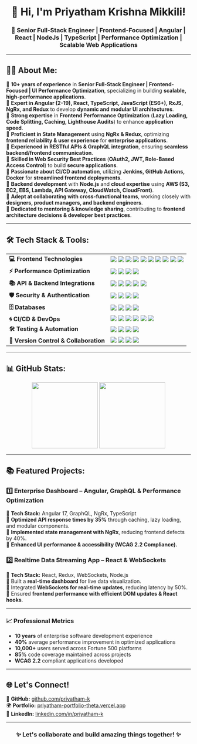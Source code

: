 <h1 align="center">👋 Hi, I'm Priyatham Krishna Mikkili!</h1>  
<h3 align="center">🚀 Senior Full-Stack Engineer | Frontend-Focused | Angular | React | NodeJs | TypeScript | Performance Optimization | Scalable Web Applications</h3>  

---

## 👨‍💻 About Me:  
🔹 **10+ years of experience** in **Senior Full-Stack Engineer | Frontend-Focused | UI Performance Optimization**, specializing in building **scalable, high-performance applications**.  
🔹 **Expert in Angular (2-19), React, TypeScript, JavaScript (ES6+), RxJS, NgRx, and Redux** to develop **dynamic and modular UI architectures**.  
🔹 **Strong expertise** in **Frontend Performance Optimization** (**Lazy Loading, Code Splitting, Caching, Lighthouse Audits**) to enhance **application speed**.  
🔹 **Proficient in State Management** using **NgRx & Redux**, optimizing **frontend reliability & user experience** for **enterprise applications**.  
🔹 **Experienced in RESTful APIs & GraphQL integration**, ensuring **seamless backend/frontend communication**.  
🔹 **Skilled in Web Security Best Practices** (**OAuth2, JWT, Role-Based Access Control**) to build **secure applications**.  
🔹 **Passionate about CI/CD automation**, utilizing **Jenkins, GitHub Actions, Docker** for **streamlined frontend deployments**.  
🔹 **Backend development** with **Node.js** and **cloud expertise** using **AWS (S3, EC2, EBS, Lambda, API Gateway, CloudWatch, CloudFront)**.  
🔹 **Adept at collaborating with cross-functional teams**, working closely with **designers, product managers, and backend engineers**.  
🔹 **Dedicated to mentoring & knowledge sharing**, contributing to **frontend architecture decisions & developer best practices**.
 

---

## 🛠️ Tech Stack & Tools:  

<table align="center">
  <tr>
    <td><b>💻 Frontend Technologies</b></td>
    <td align="left">
      <img src="https://img.shields.io/badge/Angular-DD0031?style=for-the-badge&logo=angular&logoColor=white"/>  
      <img src="https://img.shields.io/badge/React-61DAFB?style=for-the-badge&logo=react&logoColor=black"/>  
      <img src="https://img.shields.io/badge/TypeScript-007ACC?style=for-the-badge&logo=typescript&logoColor=white"/>  
      <img src="https://img.shields.io/badge/RxJS-B7178C?style=for-the-badge&logo=reactivex&logoColor=white"/>  
      <img src="https://img.shields.io/badge/NgRx-DC143C?style=for-the-badge&logo=redux&logoColor=white"/>  
      <img src="https://img.shields.io/badge/Redux-764ABC?style=for-the-badge&logo=redux&logoColor=white"/>  
      <img src="https://img.shields.io/badge/Material_UI-007FFF?style=for-the-badge&logo=mui&logoColor=white"/>  
      <img src="https://img.shields.io/badge/Tailwind_CSS-06B6D4?style=for-the-badge&logo=tailwindcss&logoColor=white"/>  
      <img src="https://img.shields.io/badge/Bootstrap-7952B3?style=for-the-badge&logo=bootstrap&logoColor=white"/>  
      <img src="https://img.shields.io/badge/SCSS-CC6699?style=for-the-badge&logo=sass&logoColor=white"/>  
    </td>
  </tr>
  <tr>
    <td><b>⚡ Performance Optimization</b></td>
    <td align="left">
      <img src="https://img.shields.io/badge/Lazy_Loading-000000?style=for-the-badge"/>  
      <img src="https://img.shields.io/badge/Code_Splitting-FF4500?style=for-the-badge"/>  
      <img src="https://img.shields.io/badge/Caching_Strategies-4682B4?style=for-the-badge"/>  
      <img src="https://img.shields.io/badge/Lighthouse_Performance_Audits-32CD32?style=for-the-badge"/>  
    </td>
  </tr>
  <tr>
    <td><b>📚 API & Backend Integrations</b></td>
    <td align="left">
      <img src="https://img.shields.io/badge/GraphQL-E10098?style=for-the-badge&logo=graphql&logoColor=white"/>  
      <img src="https://img.shields.io/badge/RESTful_APIs-000000?style=for-the-badge&logo=postman&logoColor=white"/>  
      <img src="https://img.shields.io/badge/Node.js-43853D?style=for-the-badge&logo=node.js&logoColor=white"/>  
      <img src="https://img.shields.io/badge/Express.js-404D59?style=for-the-badge"/>  
      <img src="https://img.shields.io/badge/WebSockets-008080?style=for-the-badge"/>  
    </td>
  </tr>
  <tr>
    <td><b>🛡️ Security & Authentication</b></td>
    <td align="left">
      <img src="https://img.shields.io/badge/OAuth2-4682B4?style=for-the-badge"/>  
      <img src="https://img.shields.io/badge/JWT-FF4500?style=for-the-badge"/>  
      <img src="https://img.shields.io/badge/Web_Security_Best_Practices-32CD32?style=for-the-badge"/>  
      <img src="https://img.shields.io/badge/OWASP_Top_10-FFD700?style=for-the-badge"/>  
    </td>
  </tr>
  <tr>
    <td><b>🗄️ Databases</b></td>
    <td align="left">
      <img src="https://img.shields.io/badge/MongoDB-4EA94B?style=for-the-badge&logo=mongodb&logoColor=white"/>  
      <img src="https://img.shields.io/badge/MySQL-4479A1?style=for-the-badge&logo=mysql&logoColor=white"/>  
      <img src="https://img.shields.io/badge/PostgreSQL-316192?style=for-the-badge&logo=postgresql&logoColor=white"/>  
      <img src="https://img.shields.io/badge/ClickHouse-FFD700?style=for-the-badge"/>  
    </td>
  </tr>
  <tr>
    <td><b>🌀 CI/CD & DevOps</b></td>
    <td align="left">
      <img src="https://img.shields.io/badge/GitHub_Actions-2088FF?style=for-the-badge&logo=github-actions&logoColor=white"/>  
      <img src="https://img.shields.io/badge/Jenkins-D24939?style=for-the-badge&logo=jenkins&logoColor=white"/>  
      <img src="https://img.shields.io/badge/Docker-2496ED?style=for-the-badge&logo=docker&logoColor=white"/>  
      <img src="https://img.shields.io/badge/Kubernetes-326CE5?style=for-the-badge&logo=kubernetes&logoColor=white"/>  
      <img src="https://img.shields.io/badge/AWS-232F3E?style=for-the-badge&logo=amazon-aws&logoColor=white"/>  
      <img src="https://img.shields.io/badge/Azure-0089D6?style=for-the-badge&logo=microsoft-azure&logoColor=white"/>  
    </td>
  </tr>
  <tr>
    <td><b>🛠 Testing & Automation</b></td>
    <td align="left">
      <img src="https://img.shields.io/badge/Jest-C21325?style=for-the-badge&logo=jest&logoColor=white"/>  
      <img src="https://img.shields.io/badge/Cypress-17202C?style=for-the-badge&logo=cypress&logoColor=white"/>  
      <img src="https://img.shields.io/badge/Karma-4479A1?style=for-the-badge&logo=karma&logoColor=white"/>  
      <img src="https://img.shields.io/badge/Jasmine-8A4182?style=for-the-badge"/>  
    </td>
  </tr>
  <tr>
    <td><b>🔧 Version Control & Collaboration</b></td>
    <td align="left">
      <img src="https://img.shields.io/badge/Git-F05032?style=for-the-badge&logo=git&logoColor=white"/>  
      <img src="https://img.shields.io/badge/GitHub-181717?style=for-the-badge&logo=github&logoColor=white"/>  
      <img src="https://img.shields.io/badge/Bitbucket-0052CC?style=for-the-badge&logo=bitbucket&logoColor=white"/>  
      <img src="https://img.shields.io/badge/Jira-0052CC?style=for-the-badge&logo=jira&logoColor=white"/>  
    </td>
  </tr>
</table>


---

## 📊 GitHub Stats:  
<div align="center">  
  <b><img height="180em" src="https://github-readme-stats.vercel.app/api?username=priyatham-k&show_icons=true&theme=radical&count_private=true"/></b>  
  <b><img height="180em" src="https://github-readme-stats.vercel.app/api/top-langs/?username=priyatham-k&layout=compact&theme=radical"/></b>  
</div>  

---

## 📚 Featured Projects:  

### **1️⃣ Enterprise Dashboard – Angular, GraphQL & Performance Optimization**  
🔹 **Tech Stack:** Angular 17, GraphQL, NgRx, TypeScript  
🔹 **Optimized API response times by 35%** through caching, lazy loading, and modular components.  
🔹 **Implemented state management with NgRx**, reducing frontend defects by 40%.  
🔹 **Enhanced UI performance & accessibility (WCAG 2.2 Compliance).**  

### **2️⃣ Realtime Data Streaming App – React & WebSockets**  
🔹 **Tech Stack:** React, Redux, WebSockets, Node.js  
🔹 Built a **real-time dashboard** for live data visualization.  
🔹 Integrated **WebSockets for real-time updates**, reducing latency by 50%.  
🔹 Ensured **frontend performance with efficient DOM updates & React hooks**.  

---
### 📈 Professional Metrics

- **10 years** of enterprise software development experience  
- **40%** average performance improvement in optimized applications  
- **10,000+** users served across Fortune 500 platforms  
- **85%** code coverage maintained across projects  
- **WCAG 2.2** compliant applications developed

---
## 🌐 Let's Connect!  

🔗 **GitHub:** [github.com/priyatham-k](https://github.com/priyatham-k)  
🌍 **Portfolio:** [priyatham-portfolio-theta.vercel.app](https://priyatham-portfolio-theta.vercel.app/)  
💼 **LinkedIn:** [linkedin.com/in/priyatham-k](https://www.linkedin.com/in/priyatham-k/)  

---

<h3 align="center">✨ Let's collaborate and build amazing things together! ✨</h3>  
